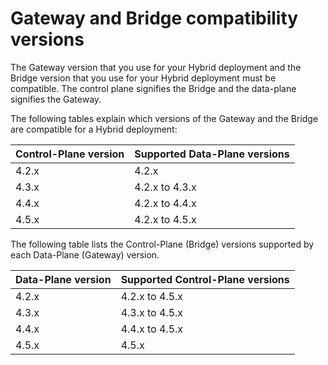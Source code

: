 # Gateway and Bridge compatibility versions

The Gateway version that you use for your Hybrid deployment and the Bridge version that you use for your Hybrid deployment must be compatible. The control plane signifies the Bridge and the data-plane signifies the Gateway.&#x20;

The following tables explain which versions of the Gateway and the Bridge are compatible for a Hybrid deployment:&#x20;

| Control-Plane version | Supported Data-Plane versions |
|-----------------------|-------------------------------|
| 4.2.x                 | 4.2.x                         |
| 4.3.x                 | 4.2.x to 4.3.x                |
| 4.4.x                 | 4.2.x to 4.4.x                |
| 4.5.x                 | 4.2.x to 4.5.x                |

The following table lists the Control-Plane (Bridge) versions supported by each Data-Plane (Gateway) version.

| Data-Plane version | Supported Control-Plane versions |
|--------------------|----------------------------------|
| 4.2.x              | 4.2.x to 4.5.x                   |
| 4.3.x              | 4.3.x to 4.5.x                   |
| 4.4.x              | 4.4.x to 4.5.x                   |
| 4.5.x              | 4.5.x                            |
